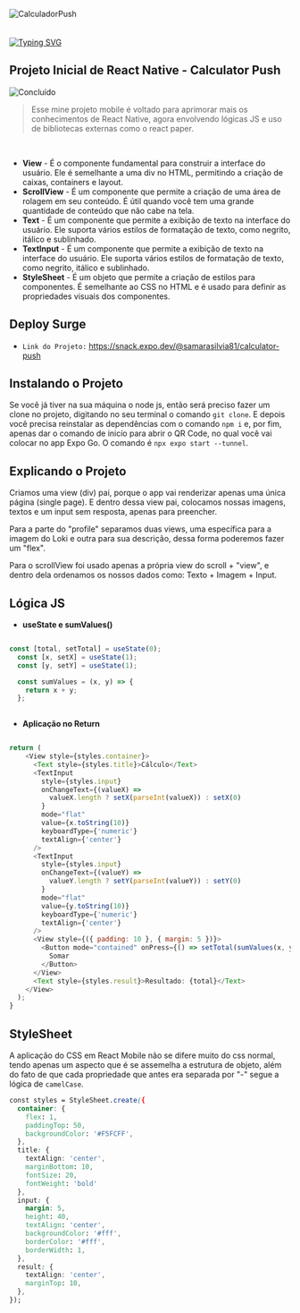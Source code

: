 ![CalculadorPush]()
<br><br><br>
[![Typing SVG](https://readme-typing-svg.demolab.com?font=Fira+Code&pause=1000&width=435&lines=Calculator+Push+!;React+Native+e+Expo+Go&pause=1000&color=9580FF&width=435)](https://git.io/typing-svg)

## Projeto Inicial de React Native - Calculator Push
![Concluído](http://img.shields.io/static/v1?label=STATUS&message=CONCLUÍDO&color=9580FF&style=for-the-badge)
> Esse mine projeto mobile é voltado para aprimorar mais os conhecimentos de React Native, agora envolvendo lógicas JS e uso de bibliotecas externas como o react paper.

<br>

- **View** - É o componente fundamental para construir a interface do usuário. Ele é semelhante a uma div no HTML, permitindo a criação de caixas, containers e layout.
- **ScrollView** - É um componente que permite a criação de uma área de rolagem em seu conteúdo. É útil quando você tem uma grande quantidade de conteúdo que não cabe na tela.
- **Text** - É um componente que permite a exibição de texto na interface do usuário. Ele suporta vários estilos de formatação de texto, como negrito, itálico e sublinhado.
- **TextInput** - É um componente que permite a exibição de texto na interface do usuário. Ele suporta vários estilos de formatação de texto, como negrito, itálico e sublinhado.
- **StyleSheet** - É um objeto que permite a criação de estilos para componentes. É semelhante ao CSS no HTML e é usado para definir as propriedades visuais dos componentes.

## Deploy Surge
 - `Link do Projeto:` https://snack.expo.dev/@samarasilvia81/calculator-push
 
## Instalando o Projeto

Se você já tiver na sua máquina o node js, então será preciso fazer um clone no projeto, digitando no seu terminal o comando `git clone`. E depois você precisa reinstalar as dependências com o comando `npm i` e, por fim, apenas dar o comando de inicío para abrir o QR Code, no qual você vai colocar no app Expo Go. O comando é `npx expo start --tunnel`.

## Explicando o Projeto 

Criamos uma view (div) pai, porque o app vai renderizar apenas uma única página (single page). E dentro dessa view pai, colocamos nossas imagens, textos e um input sem resposta, apenas para preencher.

Para a parte do "profile" separamos duas views, uma específica para a imagem do Loki e outra para sua descrição, dessa forma poderemos fazer um "flex". 

Para o scrollView foi usado apenas a própria view do scroll + "view", e dentro dela ordenamos os nossos dados como: Texto + Imagem + Input.

## Lógica JS

- **useState e sumValues()**

```js

const [total, setTotal] = useState(0);
  const [x, setX] = useState(1);
  const [y, setY] = useState(1);

  const sumValues = (x, y) => {
    return x + y;
  };
  
```

- **Aplicação no Return**

```js

return (
    <View style={styles.container}>
      <Text style={styles.title}>Cálculo</Text>
      <TextInput
        style={styles.input}
        onChangeText={(valueX) =>
          valueX.length ? setX(parseInt(valueX)) : setX(0)
        }
        mode="flat"
        value={x.toString(10)}
        keyboardType={'numeric'}
        textAlign={'center'}
      />
      <TextInput
        style={styles.input}
        onChangeText={(valueY) =>
          valueY.length ? setY(parseInt(valueY)) : setY(0)
        }
        mode="flat"
        value={y.toString(10)}
        keyboardType={'numeric'}
        textAlign={'center'}
      />
      <View style={({ padding: 10 }, { margin: 5 })}>
        <Button mode="contained" onPress={() => setTotal(sumValues(x, y))}>
          Somar
        </Button>
      </View>
      <Text style={styles.result}>Resultado: {total}</Text>
    </View>
  );
}

```
  
## StyleSheet

A aplicação do CSS em React Mobile não se difere muito do css normal, tendo apenas um aspecto que é se assemelha a estrutura de objeto, além do fato de que cada propriedade que antes era separada por "-" segue a lógica de `camelCase`.

```css
const styles = StyleSheet.create({
  container: {
    flex: 1,
    paddingTop: 50,
    backgroundColor: '#F5FCFF',
  },
  title: {
    textAlign: 'center',
    marginBottom: 10,
    fontSize: 20,
    fontWeight: 'bold'
  },
  input: {
    margin: 5,
    height: 40,
    textAlign: 'center',
    backgroundColor: '#fff',
    borderColor: '#fff',
    borderWidth: 1,
  },
  result: {
    textAlign: 'center',
    marginTop: 10,
  },
});
```
